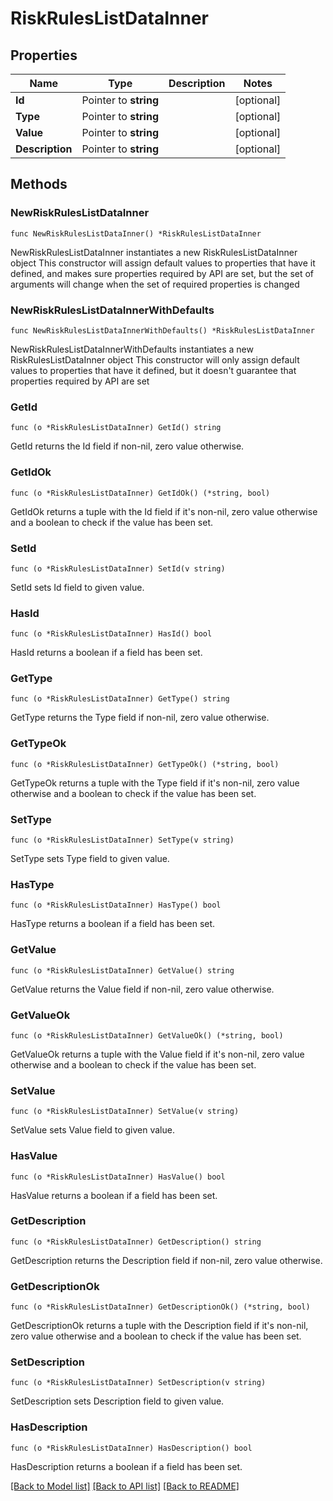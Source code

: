 # RiskRulesListDataInner

## Properties

Name | Type | Description | Notes
------------ | ------------- | ------------- | -------------
**Id** | Pointer to **string** |  | [optional] 
**Type** | Pointer to **string** |  | [optional] 
**Value** | Pointer to **string** |  | [optional] 
**Description** | Pointer to **string** |  | [optional] 

## Methods

### NewRiskRulesListDataInner

`func NewRiskRulesListDataInner() *RiskRulesListDataInner`

NewRiskRulesListDataInner instantiates a new RiskRulesListDataInner object
This constructor will assign default values to properties that have it defined,
and makes sure properties required by API are set, but the set of arguments
will change when the set of required properties is changed

### NewRiskRulesListDataInnerWithDefaults

`func NewRiskRulesListDataInnerWithDefaults() *RiskRulesListDataInner`

NewRiskRulesListDataInnerWithDefaults instantiates a new RiskRulesListDataInner object
This constructor will only assign default values to properties that have it defined,
but it doesn't guarantee that properties required by API are set

### GetId

`func (o *RiskRulesListDataInner) GetId() string`

GetId returns the Id field if non-nil, zero value otherwise.

### GetIdOk

`func (o *RiskRulesListDataInner) GetIdOk() (*string, bool)`

GetIdOk returns a tuple with the Id field if it's non-nil, zero value otherwise
and a boolean to check if the value has been set.

### SetId

`func (o *RiskRulesListDataInner) SetId(v string)`

SetId sets Id field to given value.

### HasId

`func (o *RiskRulesListDataInner) HasId() bool`

HasId returns a boolean if a field has been set.

### GetType

`func (o *RiskRulesListDataInner) GetType() string`

GetType returns the Type field if non-nil, zero value otherwise.

### GetTypeOk

`func (o *RiskRulesListDataInner) GetTypeOk() (*string, bool)`

GetTypeOk returns a tuple with the Type field if it's non-nil, zero value otherwise
and a boolean to check if the value has been set.

### SetType

`func (o *RiskRulesListDataInner) SetType(v string)`

SetType sets Type field to given value.

### HasType

`func (o *RiskRulesListDataInner) HasType() bool`

HasType returns a boolean if a field has been set.

### GetValue

`func (o *RiskRulesListDataInner) GetValue() string`

GetValue returns the Value field if non-nil, zero value otherwise.

### GetValueOk

`func (o *RiskRulesListDataInner) GetValueOk() (*string, bool)`

GetValueOk returns a tuple with the Value field if it's non-nil, zero value otherwise
and a boolean to check if the value has been set.

### SetValue

`func (o *RiskRulesListDataInner) SetValue(v string)`

SetValue sets Value field to given value.

### HasValue

`func (o *RiskRulesListDataInner) HasValue() bool`

HasValue returns a boolean if a field has been set.

### GetDescription

`func (o *RiskRulesListDataInner) GetDescription() string`

GetDescription returns the Description field if non-nil, zero value otherwise.

### GetDescriptionOk

`func (o *RiskRulesListDataInner) GetDescriptionOk() (*string, bool)`

GetDescriptionOk returns a tuple with the Description field if it's non-nil, zero value otherwise
and a boolean to check if the value has been set.

### SetDescription

`func (o *RiskRulesListDataInner) SetDescription(v string)`

SetDescription sets Description field to given value.

### HasDescription

`func (o *RiskRulesListDataInner) HasDescription() bool`

HasDescription returns a boolean if a field has been set.


[[Back to Model list]](../README.md#documentation-for-models) [[Back to API list]](../README.md#documentation-for-api-endpoints) [[Back to README]](../README.md)


